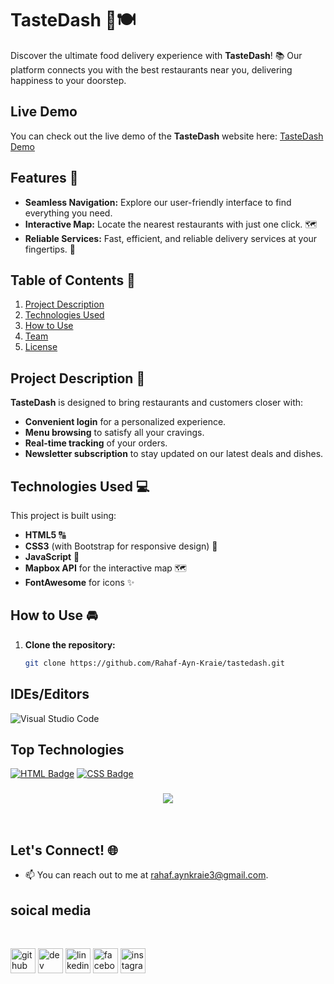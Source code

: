 # TasteDash 🍔🍽️
 
Discover the ultimate food delivery experience with **TasteDash**! 📚 Our platform connects you with the best restaurants near you, delivering happiness to your doorstep.

## Live Demo

You can check out the live demo of the **TasteDash** website here: 
[TasteDash Demo](https://rahaf-ayn-kraie.github.io/tastedash/)
 
## Features 🔧
 
- **Seamless Navigation:** Explore our user-friendly interface to find everything you need.
- **Interactive Map:** Locate the nearest restaurants with just one click. 🗺️
- **Reliable Services:** Fast, efficient, and reliable delivery services at your fingertips. 🚚
 
## Table of Contents 🔬
 
1. [Project Description](#project-description)
2. [Technologies Used](#technologies-used)
3. [How to Use](#how-to-use)
4. [Team](#team)
5. [License](#license)
 
## Project Description 📝
 
**TasteDash** is designed to bring restaurants and customers closer with:
 
- **Convenient login** for a personalized experience.
- **Menu browsing** to satisfy all your cravings.
- **Real-time tracking** of your orders.
- **Newsletter subscription** to stay updated on our latest deals and dishes.
 
## Technologies Used 💻
 
This project is built using:
 
- **HTML5** 🔠
- **CSS3** (with Bootstrap for responsive design) 💎
- **JavaScript** 🔄
- **Mapbox API** for the interactive map 🗺️
- **FontAwesome** for icons ✨
 
## How to Use 🚘
 
1. **Clone the repository:**
   ```bash
   git clone https://github.com/Rahaf-Ayn-Kraie/tastedash.git


 ## IDEs/Editors

![Visual Studio Code](https://img.shields.io/badge/Visual%20Studio%20Code-0078d7.svg?style=for-the-badge&logo=visual-studio-code&logoColor=white)
## Top Technologies


[![HTML Badge](https://img.shields.io/badge/-HTML-E34F26?style=for-the-badge&labelColor=black&logo=html5&logoColor=E34F26)](#)
[![CSS Badge](https://img.shields.io/badge/-CSS-1572B6?style=for-the-badge&labelColor=black&logo=css3&logoColor=1572B6)](#)

<h3 align="center">
    <img src="https://readme-typing-svg.herokuapp.com/?font=Righteous&size=25&center=true&vCenter=true&width=500&height=70&duration=4000&lines=Thanks+for+visiting!+✌️;+Shoot+me+a+message+on+email!;Rahaf+:)&color=F5A9B8">
</h3>

<br/>

## Let's Connect! 🌐

- 📫 You can reach out to me at [rahaf.aynkraie3@gmail.com](mailto:rahaf.aynkraie3@gmail.com).
## soical media 


<br>

[<img src='https://cdn.jsdelivr.net/npm/simple-icons@3.0.1/icons/github.svg' alt='github' height='40'>](https://github.com/Rahaf-Ayn-Kraie)  [<img src='https://cdn.jsdelivr.net/npm/simple-icons@3.0.1/icons/dev-dot-to.svg' alt='dev' height='40'>](https://dev.to/rahaf.AK)  [<img src='https://cdn.jsdelivr.net/npm/simple-icons@3.0.1/icons/linkedin.svg' alt='linkedin' height='40'>](https://www.linkedin.com/in/rahaf-AK/)  [<img src='https://cdn.jsdelivr.net/npm/simple-icons@3.0.1/icons/facebook.svg' alt='facebook' height='40'>](https://www.facebook.com/rahaf-AK)  [<img src='https://cdn.jsdelivr.net/npm/simple-icons@3.0.1/icons/instagram.svg' alt='instagram' height='40'>](https://www.instagram.com/rahaf-ak/)
